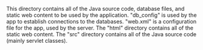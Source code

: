 This directory contains all of the Java source code, database files, and static web content to be used by the application. "db_config" is used by the app to establish connections to the databases. "web.xml" is a configuration file for the app, used by the server. The "html" directory contains all of the static web content. The "src" directory contains all of the Java source code (mainly servlet classes).   
